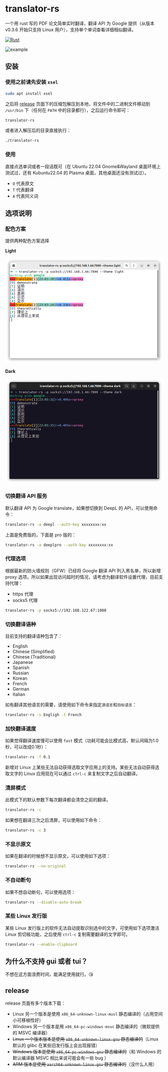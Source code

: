 # translator-rs

一个用 rust 写的 PDF 论文简单实时翻译，翻译 API 为 Google 提供（从版本 v0.3.6 开始只支持 Linux 用户），支持单个单词查看详细相似翻译。

[![Rust](https://github.com/rikonaka/translator-rs/actions/workflows/rust.yml/badge.svg?branch=main)](https://github.com/rikonaka/translator-rs/actions/workflows/rust.yml)

![example](./vids/example.gif)

## 安装

### 使用之前请先安装 `xsel`

```bash
sudo apt install xsel
```

之后将 [release](https://github.com/rikonaka/translator-rs/releases) 页面下的压缩包解压到本地，将文件中的二进制文件移动到 `/usr/bin` 下（任何在 `PATH` 中的目录都行），之后运行命令即可：

```bash
translator-rs
```

或者进入解压后的目录直接执行：

```bash
./translator-rs
```

### 使用

直接点选单词或者一段话既可（在 Ubuntu 22.04 Gnome&Wayland 桌面环境上测试过，还有 Kubuntu22.04 的 Plasma 桌面，其他桌面还没有测试过）。

- `O` 代表原文
- `T` 代表翻译
- `A` 代表同义词

## 选项说明

### 配色方案

提供两种配色方案选择

**Light**

![light](./vids/theme_light.png)

**Dark**

![dark](./vids/theme_dark.png)

### 切换翻译 API 服务

默认翻译 API 为 Google translate，如果想切换到 DeepL 的 API，可以使用命令：

```bash
translator-rs -a deepl --auth-key xxxxxxxx:xx
```

上面是免费版的，下面是 pro 版的：

```bash
translator-rs -a deeplpro --auth-key xxxxxxxx:xx
```

### 代理选项

根据最新的防火墙规则（GFW）已经将 Google 翻译 API 列入黑名单，所以新增 proxy 选项。所以如果出现访问超时的情况，请考虑为翻译软件设置代理，目前支持代理：

* https 代理
* socks5 代理

```bash
translator-rs -p socks5://192.168.122.67:1080
```

### 切换翻译语种

目前支持的翻译语种包含了：

* English
* Chinese (Simplified)
* Chinese (Traditional)
* Japanese
* Spanish
* Russian
* Korean
* French
* German
* Italian

如有翻译其他语言的需要，请使用如下命令来指定`源语言`和`目标语言`：

```bash
translator-rs -s Engligh -t French
```

### 加快翻译速度

如果觉得翻译速度慢可以使用 `fast` 模式（功耗可能会比模式高，默认间隔为1.0秒，可以改成0.1秒）：

```bash
translator-rs -f 0.1
```

新增对 Linux 上某些无法自动获得选取文字应用上的支持。某些无法自动获得选取文字的 Linux 应用现在可以通过 `ctrl-c` 来复制文字之后自动翻译。

### 清屏模式

此模式下的默认参数下每次翻译都会清空之前的翻译。

```bash
translator-rs -c
```

如果想在翻译三次之后清屏，可以使用如下命令：

```bash
translator-rs -c 3
```

### 不显示原文

如果在翻译的时候想不显示原文，可以使用如下选项：

```bash
translator-rs --no-original
```

### 不自动断句

如果不想自动断句，可以使用选项：

```bash
translator-rs --disable-auto-break
```

### 某些 Linux 发行版

某些 Linux 发行版上的软件无法自动提取识别选中的文字，可使用如下选项激活 Linux 剪切板功能，之后使用 `ctrl-c` 复制需要翻译的文字即可。

```bash
translator-rs --enable-clipboard
```

## 为什么不支持 gui 或者 tui？

不想在这方面浪费时间，能满足使用就行。😘

## release

release 页面有多个版本下载：

* Linux 另一个版本是使用 `x86_64-unknown-linux-musl` 静态编译的（占用空间小可移植性好）
* Windows 另一个版本是用 `x86_64-pc-windows-msvc` 静态编译的（微软提供的 MSVC 编译器）
* ~~Linux 一个版本版本是使用 `x86_64-unknown-linux-gnu` 静态编译的~~（Linux 默认的 glibc 在某些旧发行版上会出现报错）
* ~~Windows 版本是使用 `x86_64-pc-windows-gnu` 静态编译的~~（和 Windows 的默认编译器 MSVC 相比来说可能会有一些 bug ）
* ~~ARM 版本是使用 `aarch64-unknown-linux-gnu` 静态编译的~~（没什么人用）
